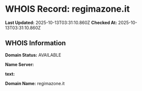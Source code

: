 # WHOIS Record: regimazone.it

**Last Updated:** 2025-10-13T03:31:10.860Z
**Checked At:** 2025-10-13T03:31:10.860Z

## WHOIS Information

**Domain Status:** AVAILABLE

**Name Server:** 

**text:** 

**Domain Name:** regimazone.it

